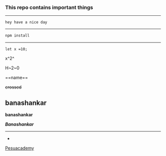 ### This repo contains important things


-----------------------------------------------------------


`hey have a nice day` 

______________________________________________________________________
```bash
npm install
```
--------------------------------------


`let x =10;`

x^2^

H~2~0


==name==



~~crossed~~

**banashankar**
----------------------------------

__banashankar__

__*Banashankar*__





*****************************
*


[Pesuacademy](https://www.pesuacademy.com/Academy/)


